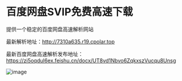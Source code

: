 # 百度网盘SVIP免费高速下载
提供一个稳定的百度网盘高速解析网站

最新解析地址：http://7310a635.r19.cpolar.top

最新百度网盘高速解析发布地址：
https://zi5oqdul6ex.feishu.cn/docx/UT8vd1Nbvo6ZqkxszVucqu8Unsg

![image](https://github.com/xtyyyy1230/baiduwp/assets/9477101/b1076922-8b5e-4cf0-8c01-378f596b8b28)
